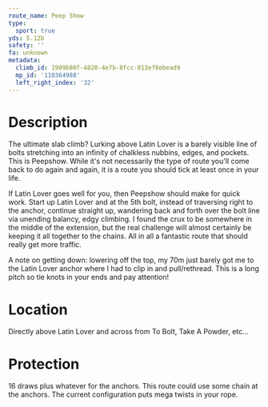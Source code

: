 ```yaml
---
route_name: Peep Show
type:
  sport: true
yds: 5.12b
safety: ''
fa: unknown
metadata:
  climb_id: 1909b80f-4820-4e7b-8fcc-013ef8ebead9
  mp_id: '110364988'
  left_right_index: '32'
---
```

# Description
The ultimate slab climb? Lurking above Latin Lover is a barely visible line of bolts stretching into an infinity of chalkless nubbins, edges, and pockets.  This is Peepshow.  While it's not necessarily the type of route you'll come back to do again and again, it is a route you should tick at least once in your life.

If Latin Lover goes well for you, then Peepshow should make for quick work.  Start up Latin Lover and at the 5th bolt, instead of traversing right to the anchor, continue straight up, wandering back and forth over the bolt line via unending balancy, edgy climbing.  I found the crux to be somewhere in the middle of the extension, but the real challenge will almost certainly be keeping it all together to the chains.  All in all a fantastic route that should really get more traffic.

A note on getting down: lowering off the top, my 70m just barely got me to the Latin Lover anchor where I had to clip in and pull/rethread.  This is a long pitch so tie knots in your ends and pay attention!

# Location
Directly above Latin Lover and across from To Bolt, Take A Powder, etc...

# Protection
16 draws plus whatever for the anchors.  This route could use some chain at the anchors.  The current configuration puts mega twists in your rope.
